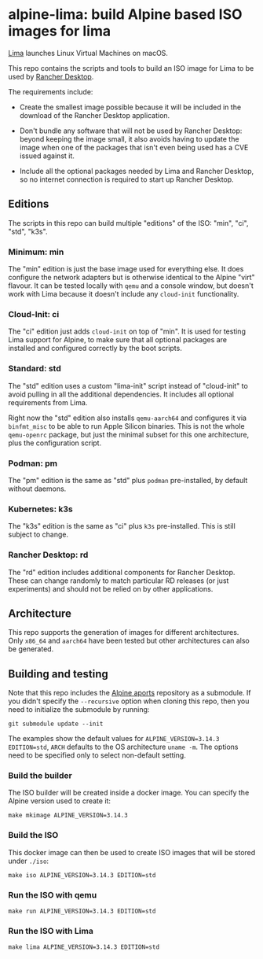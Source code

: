 # alpine-lima: build Alpine based ISO images for lima

[Lima](https://github.com/lima-vm/lima) launches Linux Virtual Machines on macOS.

This repo contains the scripts and tools to build an ISO image for Lima to be used by [Rancher Desktop](https://github.com/rancher-sandbox/rancher-desktop).

The requirements include:

* Create the smallest image possible because it will be included in the download of the Rancher Desktop application.

* Don't bundle any software that will not be used by Rancher Desktop: beyond keeping the image small, it also avoids having to update the image when one of the packages that isn't even being used has a CVE issued against it.

* Include all the optional packages needed by Lima and Rancher Desktop, so no internet connection is required to start up Rancher Desktop.

## Editions

The scripts in this repo can build multiple "editions" of the ISO: "min", "ci", "std", "k3s".

### Minimum: min

The "min" edition is just the base image used for everything else. It does configure the network adapters but is otherwise identical to the Alpine "virt" flavour. It can be tested locally with `qemu` and a console window, but doesn't work with Lima because it doesn't include any `cloud-init` functionality.

### Cloud-Init: ci

The "ci" edition just adds `cloud-init` on top of "min". It is used for testing Lima support for Alpine, to make sure that all optional packages are installed and configured correctly by the boot scripts.

### Standard: std

The "std" edition uses a custom "lima-init" script instead of "cloud-init" to avoid pulling in all the additional dependencies. It includes all optional requirements from Lima.

Right now the "std" edition also installs `qemu-aarch64` and configures it via `binfmt_misc` to be able to run Apple Silicon binaries. This is not the whole `qemu-openrc` package, but just the minimal subset for this one architecture, plus the configuration script.

### Podman: pm

The "pm" edition is the same as "std" plus `podman` pre-installed, by default without daemons.

### Kubernetes: k3s

The "k3s" edition is the same as "ci" plus `k3s` pre-installed. This is still subject to change.

### Rancher Desktop: rd

The "rd" edition includes additional components for Rancher Desktop. These can change randomly to match particular RD releases (or just experiments) and should not be relied on by other applications.

## Architecture

This repo supports the generation of images for different architectures. 
Only `x86_64` and `aarch64` have been tested but other architectures can also be generated.

## Building and testing

Note that this repo includes the [Alpine aports](https://github.com/alpinelinux/aports.git) repository as a submodule. If you didn't specify the `--recursive` option when cloning this repo, then you need to initialize the submodule by running:

```
git submodule update --init
```

The examples show the default values for `ALPINE_VERSION=3.14.3 EDITION=std`, `ARCH` defaults to the OS architecture `uname -m`.
The options need to be specified only to select non-default setting.

### Build the builder

The ISO builder will be created inside a docker image. You can specify the Alpine version used to create it:

```
make mkimage ALPINE_VERSION=3.14.3
```

### Build the ISO

This docker image can then be used to create ISO images that will be stored under `./iso`:

```
make iso ALPINE_VERSION=3.14.3 EDITION=std
```

### Run the ISO with qemu

```
make run ALPINE_VERSION=3.14.3 EDITION=std
```

### Run the ISO with Lima

```
make lima ALPINE_VERSION=3.14.3 EDITION=std
```
